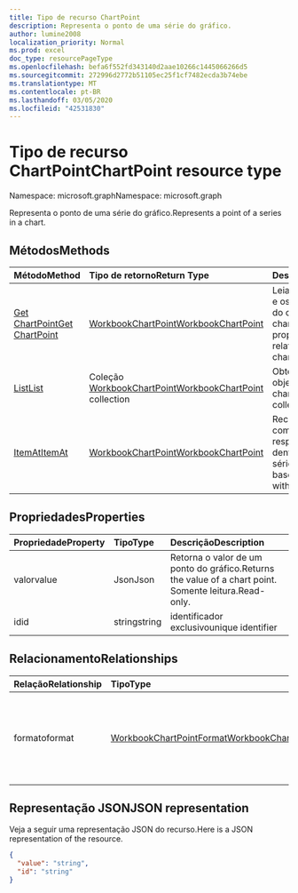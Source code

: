 ```yaml
---
title: Tipo de recurso ChartPoint
description: Representa o ponto de uma série do gráfico.
author: lumine2008
localization_priority: Normal
ms.prod: excel
doc_type: resourcePageType
ms.openlocfilehash: befa6f552fd343140d2aae10266c1445066266d5
ms.sourcegitcommit: 272996d2772b51105ec25f1cf7482ecda3b74ebe
ms.translationtype: MT
ms.contentlocale: pt-BR
ms.lasthandoff: 03/05/2020
ms.locfileid: "42531830"
---
```

# <a name="chartpoint-resource-type"></a><span data-ttu-id="22efc-103">Tipo de recurso ChartPoint</span><span class="sxs-lookup"><span data-stu-id="22efc-103">ChartPoint resource type</span></span>

<span data-ttu-id="22efc-104">Namespace: microsoft.graph</span><span class="sxs-lookup"><span data-stu-id="22efc-104">Namespace: microsoft.graph</span></span>

<span data-ttu-id="22efc-105">Representa o ponto de uma série do gráfico.</span><span class="sxs-lookup"><span data-stu-id="22efc-105">Represents a point of a series in a chart.</span></span>


## <a name="methods"></a><span data-ttu-id="22efc-106">Métodos</span><span class="sxs-lookup"><span data-stu-id="22efc-106">Methods</span></span>

| <span data-ttu-id="22efc-107">Método</span><span class="sxs-lookup"><span data-stu-id="22efc-107">Method</span></span>           | <span data-ttu-id="22efc-108">Tipo de retorno</span><span class="sxs-lookup"><span data-stu-id="22efc-108">Return Type</span></span>    |<span data-ttu-id="22efc-109">Descrição</span><span class="sxs-lookup"><span data-stu-id="22efc-109">Description</span></span>|
|:---------------|:--------|:----------|
|[<span data-ttu-id="22efc-110">Get ChartPoint</span><span class="sxs-lookup"><span data-stu-id="22efc-110">Get ChartPoint</span></span>](../api/chartpoint-get.md) | [<span data-ttu-id="22efc-111">WorkbookChartPoint</span><span class="sxs-lookup"><span data-stu-id="22efc-111">WorkbookChartPoint</span></span>](chartpoint.md) |<span data-ttu-id="22efc-112">Leia as propriedades e os relacionamentos do objeto chartPoint.</span><span class="sxs-lookup"><span data-stu-id="22efc-112">Read properties and relationships of chartPoint object.</span></span>|
|[<span data-ttu-id="22efc-113">List</span><span class="sxs-lookup"><span data-stu-id="22efc-113">List</span></span>](../api/chartpoint-list.md) | <span data-ttu-id="22efc-114">Coleção [WorkbookChartPoint](chartpoint.md)</span><span class="sxs-lookup"><span data-stu-id="22efc-114">[WorkbookChartPoint](chartpoint.md) collection</span></span> |<span data-ttu-id="22efc-115">Obtenha a coleção de objetos chartPoint.</span><span class="sxs-lookup"><span data-stu-id="22efc-115">Get chartPoint object collection.</span></span> |
|[<span data-ttu-id="22efc-116">ItemAt</span><span class="sxs-lookup"><span data-stu-id="22efc-116">ItemAt</span></span>](../api/chartpointscollection-itemat.md)|[<span data-ttu-id="22efc-117">WorkbookChartPoint</span><span class="sxs-lookup"><span data-stu-id="22efc-117">WorkbookChartPoint</span></span>](chartpoint.md)|<span data-ttu-id="22efc-118">Recupera um ponto com base na respectiva posição dentro da série.</span><span class="sxs-lookup"><span data-stu-id="22efc-118">Retrieve a point based on its position within the series.</span></span>|

## <a name="properties"></a><span data-ttu-id="22efc-119">Propriedades</span><span class="sxs-lookup"><span data-stu-id="22efc-119">Properties</span></span>
| <span data-ttu-id="22efc-120">Propriedade</span><span class="sxs-lookup"><span data-stu-id="22efc-120">Property</span></span>     | <span data-ttu-id="22efc-121">Tipo</span><span class="sxs-lookup"><span data-stu-id="22efc-121">Type</span></span>   |<span data-ttu-id="22efc-122">Descrição</span><span class="sxs-lookup"><span data-stu-id="22efc-122">Description</span></span>|
|:---------------|:--------|:----------|
|<span data-ttu-id="22efc-123">valor</span><span class="sxs-lookup"><span data-stu-id="22efc-123">value</span></span>|<span data-ttu-id="22efc-124">Json</span><span class="sxs-lookup"><span data-stu-id="22efc-124">Json</span></span>|<span data-ttu-id="22efc-125">Retorna o valor de um ponto do gráfico.</span><span class="sxs-lookup"><span data-stu-id="22efc-125">Returns the value of a chart point.</span></span> <span data-ttu-id="22efc-126">Somente leitura.</span><span class="sxs-lookup"><span data-stu-id="22efc-126">Read-only.</span></span>|
|<span data-ttu-id="22efc-127">id</span><span class="sxs-lookup"><span data-stu-id="22efc-127">id</span></span>|<span data-ttu-id="22efc-128">string</span><span class="sxs-lookup"><span data-stu-id="22efc-128">string</span></span>|<span data-ttu-id="22efc-129">identificador exclusivo</span><span class="sxs-lookup"><span data-stu-id="22efc-129">unique identifier</span></span>|

## <a name="relationships"></a><span data-ttu-id="22efc-130">Relacionamento</span><span class="sxs-lookup"><span data-stu-id="22efc-130">Relationships</span></span>
| <span data-ttu-id="22efc-131">Relação</span><span class="sxs-lookup"><span data-stu-id="22efc-131">Relationship</span></span> | <span data-ttu-id="22efc-132">Tipo</span><span class="sxs-lookup"><span data-stu-id="22efc-132">Type</span></span>   |<span data-ttu-id="22efc-133">Descrição</span><span class="sxs-lookup"><span data-stu-id="22efc-133">Description</span></span>|
|:---------------|:--------|:----------|
|<span data-ttu-id="22efc-134">formato</span><span class="sxs-lookup"><span data-stu-id="22efc-134">format</span></span>|[<span data-ttu-id="22efc-135">WorkbookChartPointFormat</span><span class="sxs-lookup"><span data-stu-id="22efc-135">WorkbookChartPointFormat</span></span>](chartpointformat.md)|<span data-ttu-id="22efc-136">Encapsula as propriedades de formato de um ponto do gráfico.</span><span class="sxs-lookup"><span data-stu-id="22efc-136">Encapsulates the format properties chart point.</span></span> <span data-ttu-id="22efc-137">Somente leitura.</span><span class="sxs-lookup"><span data-stu-id="22efc-137">Read-only.</span></span>|

## <a name="json-representation"></a><span data-ttu-id="22efc-138">Representação JSON</span><span class="sxs-lookup"><span data-stu-id="22efc-138">JSON representation</span></span>

<span data-ttu-id="22efc-139">Veja a seguir uma representação JSON do recurso.</span><span class="sxs-lookup"><span data-stu-id="22efc-139">Here is a JSON representation of the resource.</span></span>

<!--{
  "blockType": "resource",
  "optionalProperties": [],
  "keyProperty": "id",
  "baseType": "microsoft.graph.entity",
  "@odata.type": "microsoft.graph.workbookChartPoint"
}-->

```json
{
  "value": "string",
  "id": "string"
}

```

<!-- uuid: 8fcb5dbc-d5aa-4681-8e31-b001d5168d79
2015-10-25 14:57:30 UTC -->
<!-- {
  "type": "#page.annotation",
  "description": "ChartPoint resource",
  "keywords": "",
  "section": "documentation",
  "tocPath": ""
}-->
